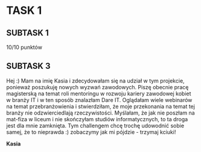 TASK 1 
===
SUBTASK 1
---
10/10 punktów

SUBTASK 3
---
Hej :) Mam na imię Kasia i zdecydowałam się na udział w tym projekcie, ponieważ poszukuję nowych wyzwań zawodowych. Piszę obecnie pracę magisterską na temat roli mentoringu w rozwoju kariery zawodowej kobiet w branży IT i w ten sposób znalazłam Dare IT. Oglądałam wiele webinarów na temat przebranżowienia i stwierdziłam, że moje przekonania na temat tej branży nie odzwierciedlają rzeczywistości. Myślałam, że jak nie poszłam na mat-fiza w liceum i nie skończyłam studiów informatycznych, to ta droga jest dla mnie zamknięta. Tym challengem chcę trochę udowodnić sobie samej, że to nieprawda :) zobaczymy jak mi pójdzie - trzymaj kciuki!

**Kasia**
